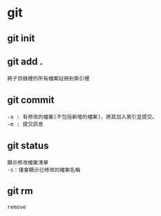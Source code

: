 # git
## git init
## git add .
    將子目錄裡的所有檔案註冊到索引裡
## git commit
    -a : 有修改的檔案(不包括新增的檔案)，將其加入索引並提交。
    -m : 提交訊息
## git status
    顯示修改檔案清單
    -s：僅會顯示已修改的檔案名稱
## git rm 
    remove

